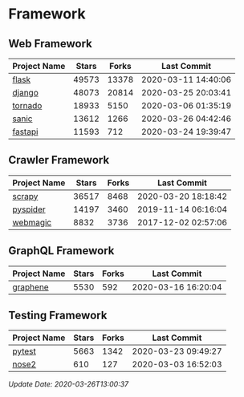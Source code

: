 # Framework

## Web Framework

| Project Name | Stars | Forks | Last Commit |
| ------------ | ----- | ----- | ----------- |
| [flask](https://github.com/pallets/flask) | 49573 | 13378 | 2020-03-11 14:40:06 |
| [django](https://github.com/django/django) | 48073 | 20814 | 2020-03-25 20:03:41 |
| [tornado](https://github.com/tornadoweb/tornado) | 18933 | 5150 | 2020-03-06 01:35:19 |
| [sanic](https://github.com/huge-success/sanic) | 13612 | 1266 | 2020-03-26 04:42:46 |
| [fastapi](https://github.com/tiangolo/fastapi) | 11593 | 712 | 2020-03-24 19:39:47 |

## Crawler Framework

| Project Name | Stars | Forks | Last Commit |
| ------------ | ----- | ----- | ----------- |
| [scrapy](https://github.com/scrapy/scrapy) | 36517 | 8468 | 2020-03-20 18:18:42 |
| [pyspider](https://github.com/binux/pyspider) | 14197 | 3460 | 2019-11-14 06:16:04 |
| [webmagic](https://github.com/code4craft/webmagic) | 8832 | 3736 | 2017-12-02 02:57:06 |

## GraphQL Framework

| Project Name | Stars | Forks | Last Commit |
| ------------ | ----- | ----- | ----------- |
| [graphene](https://github.com/graphql-python/graphene) | 5530 | 592 | 2020-03-16 16:20:04 |

## Testing Framework

| Project Name | Stars | Forks | Last Commit |
| ------------ | ----- | ----- | ----------- |
| [pytest](https://github.com/pytest-dev/pytest) | 5663 | 1342 | 2020-03-23 09:49:27 |
| [nose2](https://github.com/nose-devs/nose2) | 610 | 127 | 2020-03-03 16:52:03 |

*Update Date: 2020-03-26T13:00:37*